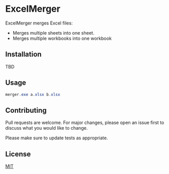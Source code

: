 # ExcelMerger

ExcelMerger merges Excel files:

- Merges multiple sheets into one sheet.
- Merges multiple workbooks into one workbook

## Installation

TBD
## Usage

```powershell
merger.exe a.xlsx b.xlsx
```

## Contributing
Pull requests are welcome. For major changes, please open an issue first to discuss what you would like to change.

Please make sure to update tests as appropriate.

## License
[MIT](https://choosealicense.com/licenses/mit/)
